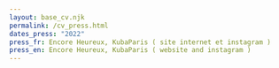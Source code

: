 ```yaml
---
layout: base_cv.njk
permalink: /cv_press.html
dates_press: "2022"
press_fr: Encore Heureux, KubaParis ( site internet et instagram )
press_en: Encore Heureux, KubaParis ( website and instagram )
---
```

